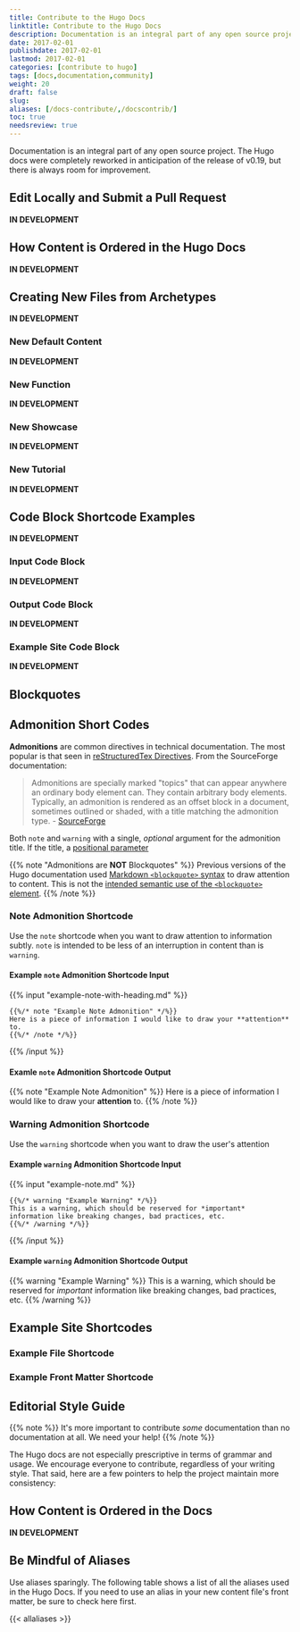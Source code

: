 ```yaml
---
title: Contribute to the Hugo Docs
linktitle: Contribute to the Hugo Docs
description: Documentation is an integral part of any open source project. The Hugo docs are as much a work in progress as the source it attempts to teach its users.
date: 2017-02-01
publishdate: 2017-02-01
lastmod: 2017-02-01
categories: [contribute to hugo]
tags: [docs,documentation,community]
weight: 20
draft: false
slug:
aliases: [/docs-contribute/,/docscontrib/]
toc: true
needsreview: true
---
```


Documentation is an integral part of any open source project. The Hugo docs were completely reworked in anticipation of the release of v0.19, but there is always room for improvement.

## Edit Locally and Submit a Pull Request

**IN DEVELOPMENT**

## How Content is Ordered in the Hugo Docs

**IN DEVELOPMENT**

## Creating New Files from Archetypes

**IN DEVELOPMENT**

### New Default Content

**IN DEVELOPMENT**

### New Function

**IN DEVELOPMENT**

### New Showcase

**IN DEVELOPMENT**

### New Tutorial

**IN DEVELOPMENT**

## Code Block Shortcode Examples

**IN DEVELOPMENT**

### Input Code Block

**IN DEVELOPMENT**

### Output Code Block

**IN DEVELOPMENT**

### Example Site Code Block

**IN DEVELOPMENT**

## Blockquotes



## Admonition Short Codes

**Admonitions** are common directives in technical documentation. The most popular is that seen in [reStructuredTex Directives][sourceforge]. From the SourceForge documentation:

> Admonitions are specially marked "topics" that can appear anywhere an ordinary body element can. They contain arbitrary body elements. Typically, an admonition is rendered as an offset block in a document, sometimes outlined or shaded, with a title matching the admonition type. - [SourceForge][sourceforge]


Both `note` and `warning` with a single, *optional* argument for the admonition title. If the title, a [positional parameter][shortcodeparams]

{{% note "Admonitions are **NOT** Blockquotes" %}}
Previous versions of the Hugo documentation used [Markdown `<blockquote>` syntax](https://github.com/adam-p/markdown-here/wiki/Markdown-Cheatsheet#blockquotes) to draw attention to content. This is not the [intended semantic use of the `<blockquote>` element](http://html5doctor.com/cite-and-blockquote-reloaded/).
{{% /note %}}

### Note Admonition Shortcode

Use the `note` shortcode when you want to draw attention to information subtly. `note` is intended to be less of an interruption in content than is `warning`.

#### Example `note` Admonition Shortcode Input

{{% input "example-note-with-heading.md" %}}
```golang
{{%/* note "Example Note Admonition" */%}}
Here is a piece of information I would like to draw your **attention** to.
{{%/* /note */%}}
```
{{% /input %}}

#### Examle `note` Admonition Shortcode Output

{{% note "Example Note Admonition" %}}
Here is a piece of information I would like to draw your **attention** to.
{{% /note %}}

### Warning Admonition Shortcode

Use the `warning` shortcode when you want to draw the user's attention

#### Example `warning` Admonition Shortcode Input

{{% input "example-note.md" %}}
```golang
{{%/* warning "Example Warning" */%}}
This is a warning, which should be reserved for *important* information like breaking changes, bad practices, etc.
{{%/* /warning */%}}
```
{{% /input %}}

#### Example `warning` Admonition Shortcode Output

{{% warning "Example Warning" %}}
This is a warning, which should be reserved for *important* information like breaking changes, bad practices, etc.
{{% /warning %}}

## Example Site Shortcodes

### Example File Shortcode

### Example Front Matter Shortcode

## Editorial Style Guide

{{% note %}}
It's more important to contribute *some* documentation than no documentation at all. We need your help!
{{% /note %}}

The Hugo docs are not especially prescriptive in terms of grammar and usage. We encourage everyone to contribute, regardless of your writing style. That said, here are a few pointers to help the project maintain more consistency:

## How Content is Ordered in the Docs

**IN DEVELOPMENT**

## Be Mindful of Aliases

Use aliases sparingly. The following table shows a list of all the aliases used in the Hugo Docs. If you need to use an alias in your new content file's front matter, be sure to check here first.

{{< allaliases >}}

[shortcodeparams]: content-management/shortcodes/#shortcodes-without-markdown
[sourceforge]: http://docutils.sourceforge.net/docs/ref/rst/directives.html#admonitions